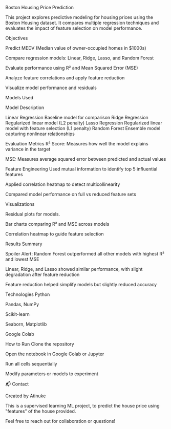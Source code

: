 Boston Housing Price Prediction


This project explores predictive modeling for housing prices using the Boston Housing dataset. It compares multiple regression techniques and evaluates the impact of feature selection on model performance.

 Objectives
 
Predict MEDV (Median value of owner-occupied homes in $1000s)

Compare regression models: Linear, Ridge, Lasso, and Random Forest

Evaluate performance using R² and Mean Squared Error (MSE)

Analyze feature correlations and apply feature reduction

Visualize model performance and residuals

Models Used

Model	Description

Linear Regression	Baseline model for comparison
Ridge Regression	Regularized linear model (L2 penalty)
Lasso Regression	Regularized linear model with feature selection (L1 penalty)
Random Forest	Ensemble model capturing nonlinear relationships


 Evaluation Metrics
R² Score: Measures how well the model explains variance in the target

MSE: Measures average squared error between predicted and actual values

 Feature Engineering
Used mutual information to identify top 5 influential features

Applied correlation heatmap to detect multicollinearity

Compared model performance on full vs reduced feature sets

 Visualizations
 
Residual plots for models.

Bar charts comparing R² and MSE across models

Correlation heatmap to guide feature selection

 Results Summary

 
Spoiler Alert: Random Forest outperformed all other models with highest R² and lowest MSE

Linear, Ridge, and Lasso showed similar performance, with slight degradation after feature reduction

Feature reduction helped simplify models but slightly reduced accuracy

 Technologies
Python

Pandas, NumPy

Scikit-learn

Seaborn, Matplotlib

Google Colab

 How to Run
Clone the repository

Open the notebook in Google Colab or Jupyter

Run all cells sequentially

Modify parameters or models to experiment

📬 Contact

Created by Atinuke 

This is a supervised learning ML project, to predict the house price using "features" of the house provided.

Feel free to reach out for collaboration or questions!
